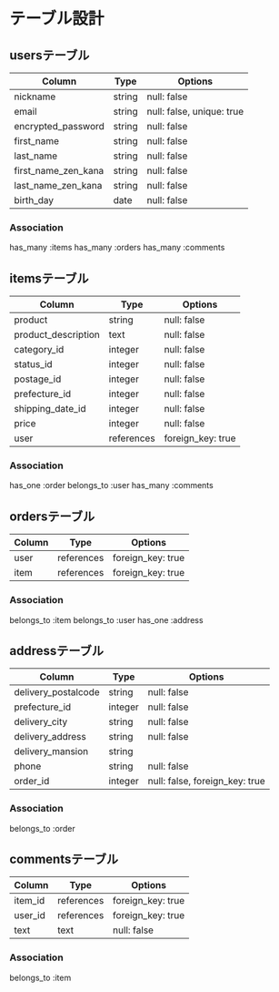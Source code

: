 # テーブル設計

## usersテーブル
| Column              | Type   | Options                   |
| ------------------- | ------ | ------------------------- |
| nickname            | string | null: false               |
| email               | string | null: false, unique: true |  <!-- 一意制約 -->
| encrypted_password  | string | null: false               |
| first_name          | string | null: false               |
| last_name           | string | null: false               |
| first_name_zen_kana | string | null: false               |
| last_name_zen_kana  | string | null: false               |
| birth_day           | date   | null: false               |  <!-- 生年月日（ひとまとめ） -->

### Association

has_many :items
has_many :orders
has_many :comments

## itemsテーブル
| Column              | Type       | Options           | 
| ------------------- | ---------- | ----------------- | 
| product             | string     | null: false       |
| product_description | text       | null: false       |
| category_id         | integer    | null: false       | <!-- カテゴリー --> 
| status_id           | integer    | null: false       | <!-- 商品の状態 --> 
| postage_id          | integer    | null: false       | <!-- 配送料の負担 --> 
| prefecture_id       | integer    | null: false       | <!-- 発送元の地域 --> 
| shipping_date_id    | integer    | null: false       | <!-- 発想までの日数 -->
| price               | integer    | null: false       | 
| user                | references | foreign_key: true |

### Association
has_one :order
belongs_to :user
has_many :comments

## ordersテーブル                                          <!-- 購入管理テーブル -->

| Column | Type       | Options           |
| ------ | ---------- | ----------------- |
| user   | references | foreign_key: true |
| item   | references | foreign_key: true |

### Association
belongs_to :item
belongs_to :user
has_one :address

## addressテーブル                                          <!-- 住所テーブル -->
| Column              | Type    | Options                        |
| ------------------- | ------- | ------------------------------ |
| delivery_postalcode | string  | null: false                    | <!-- 郵便番号 --> 
| prefecture_id       | integer | null: false                    | <!-- 都道府県 --> 
| delivery_city       | string  | null: false                    | <!-- 市区町村 -->
| delivery_address    | string  | null: false                    | <!-- 番地 --> 
| delivery_mansion    | string  |                                | <!-- 建物名（任意） --> 
| phone               | string  | null: false                    |
| order_id            | integer | null: false, foreign_key: true |

### Association
belongs_to :order

## commentsテーブル
| Column  | Type       | Options           |
| ------- | ---------- | ----------------- |
| item_id | references | foreign_key: true |
| user_id | references | foreign_key: true |
| text    | text       | null: false       |

### Association
belongs_to :item